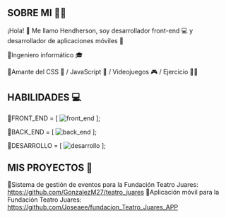 ## SOBRE MI 👨‍💻

¡Hola! 👋 Me llamo Hendherson, soy desarrollador front-end 💻 y desarrollador de aplicaciones móviles 📱

🔹Ingeniero informático 🎓 

🔹Amante del CSS 💙 / JavaScript 💛 / Videojuegos 🎮 / Ejercicio 🏋️‍♂️ 

## HABILIDADES 💻
🔹FRONT_END = [
![front_end](https://github.com/Tinox16/Tinox16/assets/140275664/9944773d-23cd-4e78-ad4b-c4194f926085)
];

🔹BACK_END = [
![back_end](https://github.com/Tinox16/Tinox16/assets/140275664/89739762-4c87-4a79-bccb-3cde14b5e624)
];

🔹DESARROLLO = [
![desarrollo](https://github.com/Tinox16/Tinox16/assets/140275664/6cd0aef4-4188-4833-8a0a-18f766b42e1a)
];

## MIS PROYECTOS 💼
🔹Sistema de gestión de eventos para la Fundación Teatro Juares: https://github.com/GonzalezM27/teatro_juares
🔹Aplicación móvil para la Fundación Teatro Juares: https://github.com/Joseaee/fundacion_Teatro_Juares_APP

 
